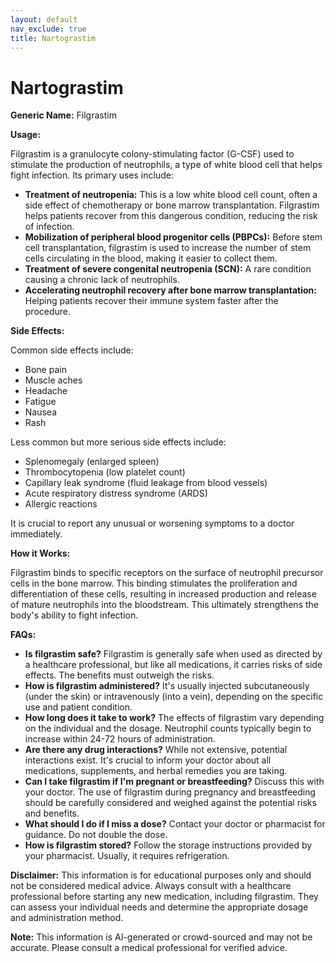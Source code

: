 ```yaml
---
layout: default
nav_exclude: true
title: Nartograstim
---
```


# Nartograstim

**Generic Name:** Filgrastim

**Usage:**

Filgrastim is a granulocyte colony-stimulating factor (G-CSF) used to stimulate the production of neutrophils, a type of white blood cell that helps fight infection.  Its primary uses include:

* **Treatment of neutropenia:** This is a low white blood cell count, often a side effect of chemotherapy or bone marrow transplantation. Filgrastim helps patients recover from this dangerous condition, reducing the risk of infection.
* **Mobilization of peripheral blood progenitor cells (PBPCs):** Before stem cell transplantation, filgrastim is used to increase the number of stem cells circulating in the blood, making it easier to collect them.
* **Treatment of severe congenital neutropenia (SCN):**  A rare condition causing a chronic lack of neutrophils.
* **Accelerating neutrophil recovery after bone marrow transplantation:**  Helping patients recover their immune system faster after the procedure.

**Side Effects:**

Common side effects include:

* Bone pain
* Muscle aches
* Headache
* Fatigue
* Nausea
* Rash

Less common but more serious side effects include:

* Splenomegaly (enlarged spleen)
* Thrombocytopenia (low platelet count)
* Capillary leak syndrome (fluid leakage from blood vessels)
* Acute respiratory distress syndrome (ARDS)
* Allergic reactions

It is crucial to report any unusual or worsening symptoms to a doctor immediately.


**How it Works:**

Filgrastim binds to specific receptors on the surface of neutrophil precursor cells in the bone marrow.  This binding stimulates the proliferation and differentiation of these cells, resulting in increased production and release of mature neutrophils into the bloodstream. This ultimately strengthens the body's ability to fight infection.

**FAQs:**

* **Is filgrastim safe?**  Filgrastim is generally safe when used as directed by a healthcare professional, but like all medications, it carries risks of side effects.  The benefits must outweigh the risks.
* **How is filgrastim administered?**  It's usually injected subcutaneously (under the skin) or intravenously (into a vein), depending on the specific use and patient condition.
* **How long does it take to work?**  The effects of filgrastim vary depending on the individual and the dosage.  Neutrophil counts typically begin to increase within 24-72 hours of administration.
* **Are there any drug interactions?**  While not extensive, potential interactions exist.  It's crucial to inform your doctor about all medications, supplements, and herbal remedies you are taking.
* **Can I take filgrastim if I'm pregnant or breastfeeding?**  Discuss this with your doctor.  The use of filgrastim during pregnancy and breastfeeding should be carefully considered and weighed against the potential risks and benefits.
* **What should I do if I miss a dose?**  Contact your doctor or pharmacist for guidance.  Do not double the dose.
* **How is filgrastim stored?**  Follow the storage instructions provided by your pharmacist. Usually, it requires refrigeration.


**Disclaimer:** This information is for educational purposes only and should not be considered medical advice.  Always consult with a healthcare professional before starting any new medication, including filgrastim.  They can assess your individual needs and determine the appropriate dosage and administration method.


**Note:** This information is AI-generated or crowd-sourced and may not be accurate. Please consult a medical professional for verified advice.